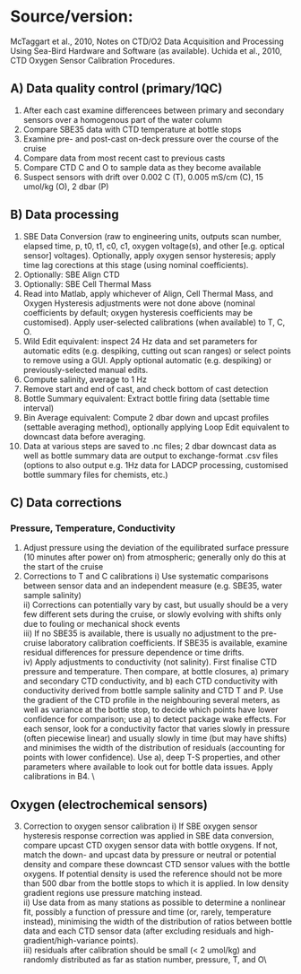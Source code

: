 # Source/version: 

McTaggart et al., 2010, Notes on CTD/O2 Data Acquisition and Processing Using Sea-Bird Hardware and Software (as available).
Uchida et al., 2010, CTD Oxygen Sensor Calibration Procedures. 

## A) Data quality control (primary/1QC)

1) After each cast examine differencees between primary and secondary sensors over a homogenous part of the water column
2) Compare SBE35 data with CTD temperature at bottle stops
3) Examine pre- and post-cast on-deck pressure over the course of the cruise
4) Compare data from most recent cast to previous casts
5) Compare CTD C and O to sample data as they become available
6) Suspect sensors with drift over 0.002 C (T), 0.005 mS/cm (C), 15 umol/kg (O), 2 dbar (P)

## B) Data processing

1) SBE Data Conversion (raw to engineering units, outputs scan number, elapsed time, p, t0, t1, c0, c1, oxygen voltage(s), and other [e.g. optical sensor] voltages). Optionally, apply oxygen sensor hysteresis; apply time lag corections at this stage (using nominal coefficients). 
2) Optionally: SBE Align CTD
3) Optionally: SBE Cell Thermal Mass
4) Read into Matlab, apply whichever of Align, Cell Thermal Mass, and Oxygen Hysteresis adjustments were not done above (nominal coefficients by default; oxygen hysteresis coefficients may be customised). Apply user-selected calibrations (when available) to T, C, O. 
5) Wild Edit equivalent: inspect 24 Hz data and set parameters for automatic edits (e.g. despiking, cutting out scan ranges) or select points to remove using a GUI. Apply optional automatic (e.g. despiking) or previously-selected manual edits. 
6) Compute salinity, average to 1 Hz
7) Remove start and end of cast, and check bottom of cast detection
8) Bottle Summary equivalent: Extract bottle firing data (settable time interval)
9) Bin Average equivalent: Compute 2 dbar down and upcast profiles (settable averaging method), optionally applying Loop Edit equivalent to downcast data before averaging.
10) Data at various steps are saved to .nc files; 2 dbar downcast data as well as bottle summary data are output to exchange-format .csv files (options to also output e.g. 1Hz data for LADCP processing, customised bottle summary files for chemists, etc.)


## C) Data corrections
### Pressure, Temperature, Conductivity
1) Adjust pressure using the deviation of the equilibrated surface pressure (10 minutes after power on) from atmospheric; generally only do this at the start of the cruise
2) Corrections to T and C calibrations
i) Use systematic comparisons between sensor data and an independent measure (e.g. SBE35, water sample salinity) \
ii) Corrections can potentially vary by cast, but usually should be a very few different sets during the cruise, or slowly evolving with shifts only due to fouling or mechanical shock events\
iii) If no SBE35 is available, there is usually no adjustment to the pre-cruise laboratory calibration coefficients. If SBE35 is available, examine residual differences for pressure dependence or time drifts. \
iv) Apply adjustments to conductivity (not salinity). First finalise CTD pressure and temperature. Then compare, at bottle closures, a) primary and secondary CTD conductivity, and b) each CTD conductivity with conductivity derived from bottle sample salinity and CTD T and P. Use the gradient of the CTD profile in the neighbouring several meters, as well as variance at the bottle stop, to decide which points have lower confidence for comparison; use a) to detect package wake effects. For each sensor, look for a conductivity factor that varies slowly in pressure (often piecewise linear) and usually slowly in time (but may have shifts) and minimises the width of the distribution of residuals (accounting for points with lower confidence). Use a), deep T-S properties, and other parameters where available to look out for bottle data issues. Apply calibrations in B4. \

## Oxygen (electrochemical sensors)
3) Correction to oxygen sensor calibration
i) If SBE oxygen sensor hysteresis response correction was applied in SBE data conversion, compare upcast CTD oxygen sensor data with bottle oxygens. If not, match the down- and upcast data by pressure or neutral or potential density and compare these downcast CTD sensor values with the bottle oxygens. If potential density is used the reference should not be more than 500 dbar from the bottle stops to which it is applied. In low density gradient regions use pressure matching instead. \
ii) Use data from as many stations as possible to determine a nonlinear fit, possibly a function of pressure and time (or, rarely, temperature instead), minimising the width of the distribution of ratios between bottle data and each CTD sensor data (after excluding residuals and high-gradient/high-variance points). \
iii) residuals after calibration should be small (< 2 umol/kg) and randomly distributed as far as station number, pressure, T, and O\


